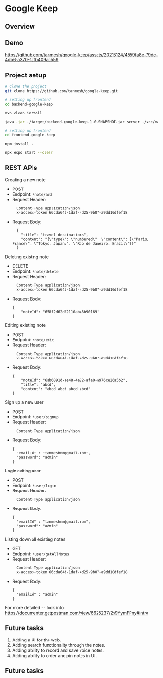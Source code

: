 # Google Keep 

## Overview 

## Demo
https://github.com/tanmesh/google-keep/assets/20218124/4559fa8e-79dc-4db6-a370-1afb409ac559

## Project setup

```bash
# clone the project 
git clone https://github.com/tanmesh/google-keep.git

# setting up frontend
cd backend-google-keep

mvn clean install

java -jar ./target/backend-google-keep-1.0-SNAPSHOT.jar server ./src/main/resources/keep.config.local.yaml

# setting up frontend
cd frontend-google-keep

npm install .

npx expo start --clear

```


## REST APIs

Creating  a new note 
- POST
- Endpoint: `/note/add`
- Request Header:
  ```
    Content-Type application/json
    x-access-token 66cda64d-1daf-4d25-9b07-a9dd10dfef18
  ```
- Request Body:
  ```
    {
      "title": "travel destinations",
      "content": "{\"type\": \"numbered\", \"content\": [\"Paris, France\", \"Tokyo, Japan\", \"Rio de Janeiro, Brazil\"]}"
    }
  ```

Deleting existing note
- DELETE
- Endpoint: `/note/delete`
- Request Header:
  ```
    Content-Type application/json
    x-access-token 66cda64d-1daf-4d25-9b07-a9dd10dfef18
  ```
- Request Body:
  ```
  {
      "noteId": "658f2d62df2110ab46b90169"
  }
  ```

Editing existing note
- POST
- Endpoint: `/note/edit`
- Request Header:
  ```
    Content-Type application/json
    x-access-token 66cda64d-1daf-4d25-9b07-a9dd10dfef18
  ```
- Request Body:
  ```
  {
      "noteId": "6ab6891d-ae48-4a22-afa0-a976ce26a5b2",
      "title": "abcd",
      "content": "abcd abcd abcd abcd"
  }
  ```

Sign up a new user
- POST
- Endpoint: `/user/signup`
- Request Header:
  ```
    Content-Type application/json
  ```
- Request Body:
  ```
  {
    "emailId" : "tanmeshnm@gmail.com",
    "password": "admin"
  }
  ```

Login exiting user 
- POST
- Endpoint: `/user/login`
- Request Header:
  ```
    Content-Type application/json
  ```
- Request Body:
  ```
  {
    "emailId" : "tanmeshnm@gmail.com",
    "password": "admin"
  }
  ```

Listing down all existing notes
- GET
- Endpoint: `/user/getAllNotes`
- Request Header:
  ```
    Content-Type application/json
    x-access-token 66cda64d-1daf-4d25-9b07-a9dd10dfef18
  ```
- Request Body:
  ```
  {
    "emailId" : "admin"
  }
  ``` 

For more detailed -- look into https://documenter.getpostman.com/view/6625237/2s9YymFPny#intro 

## Future tasks
1. Adding a UI for the web.
2. Adding search functionality through the notes.
3. Adding ability to record and save voice notes.
4. Adding ability to order and pin notes in UI.


## Future tasks

